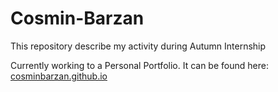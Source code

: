 # Cosmin-Barzan

This repository describe my activity during Autumn Internship

Currently working to a Personal Portfolio. 
It can be found here: <a href= "https://cosminbarzan.github.io/">cosminbarzan.github.io</a>
